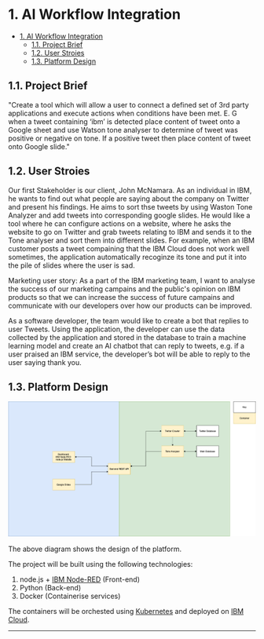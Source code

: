 # 1. AI Workflow Integration

- [1. AI Workflow Integration](#1-ai-workflow-integration)
  - [1.1. Project Brief](#11-project-brief)
  - [1.2. User Stroies](#12-user-stroies)
  - [1.3. Platform Design](#13-platform-design)

##  1.1. Project Brief

"Create a tool which will allow a user to connect a defined set of 3rd party applications and execute actions when conditions have been met. E. G when a tweet containing ‘ibm’ is detected place content of tweet onto a Google sheet and use Watson tone analyser to determine of tweet was positive or negative on tone. If a positive tweet then place content of tweet onto Google slide."

## 1.2. User Stroies

Our first Stakeholder is our client, John McNamara. As an individual in IBM, he wants to find out what people are saying about the company on Twitter and present his findings. 
He aims to sort thse tweets by using Waston Tone Analyzer and add tweets into corresponding google slides. He would like a tool where he can configure actions on a website, where
he asks the website to go on Twitter and grab tweets relating to IBM and sends it to the Tone analyser and sort them into different slides.
For example, when an IBM customer posts a tweet compaining that the IBM Cloud does not work well sometimes, the application automatically recoginze its tone and put it into the pile of slides where the user is sad.

Marketing user story: As a part of the IBM marketing team, I want to analyse the success of our marketing campains and the public's opinion on IBM products so that we can increase the success of future campains and communicate with our developers over how our products can be improved.

As a software developer, the team would like to create a bot that replies to user Tweets. Using the application, the developer can use the data collected by the application and stored in the database to train a machine learning model and create an AI chatbot that can reply to tweets, e.g. if a user praised an IBM service, the developer’s bot will be able to reply to the user saying thank you.


## 1.3. Platform Design

![project_diagram](assets/project_diagram.png)

The above diagram shows the design of the platform. 

The project will be built using the following technologies:

1. node.js + [IBM Node-RED][1] (Front-end)
2. Python (Back-end)
3. Docker (Containerise services)

The containers will be orchested using [Kubernetes][2] and deployed on [IBM Cloud][3]. 


---
[1]:https://developer.ibm.com/components/node-red/
[2]:https://kubernetes.io
[3]:https://www.ibm.com/uk-en/cloud